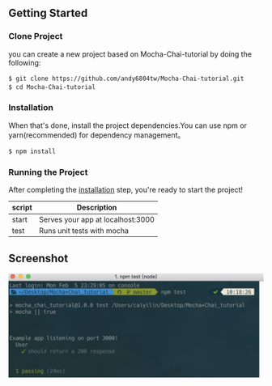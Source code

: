 ## Getting Started
### Clone Project
 you can create a new project based on Mocha-Chai-tutorial by doing the following:

```bash
$ git clone https://github.com/andy6804tw/Mocha-Chai-tutorial.git
$ cd Mocha-Chai-tutorial
```

### Installation
When that's done, install the project dependencies.You can use npm or yarn(recommended) for dependency management。

```bash
$ npm install
```

### Running the Project

After completing the [installation](#installation) step, you're ready to start the project!

| script | Description |
| ------| ------ |
| start | Serves your app at localhost:3000 |
| test | Runs unit tests with mocha  |


## Screenshot

<img src="/screenshot/img-1.png" width="650">
